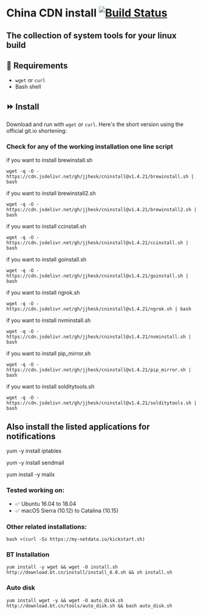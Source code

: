 
# China CDN install [![Build Status](https://travis-ci.org/canha/cninstall.svg?branch=master)](https://travis-ci.org/canha/cninstall)

## The collection of system tools for your linux build

## :hammer: Requirements
* `wget` or `curl`
* Bash shell

## :fast_forward: Install

Download and run with `wget` or `curl`. Here's the short version using the official git.io shortening:


### Check for any of the working installation one line script

if you want to install brewinstall.sh

`wget -q -O - https://cdn.jsdelivr.net/gh/jjhesk/cninstall@v1.4.21/brewinstall.sh | bash`


if you want to install brewinstall2.sh

`wget -q -O - https://cdn.jsdelivr.net/gh/jjhesk/cninstall@v1.4.21/brewinstall2.sh | bash`


if you want to install ccinstall.sh

`wget -q -O - https://cdn.jsdelivr.net/gh/jjhesk/cninstall@v1.4.21/ccinstall.sh | bash`


if you want to install goinstall.sh

`wget -q -O - https://cdn.jsdelivr.net/gh/jjhesk/cninstall@v1.4.21/goinstall.sh | bash`


if you want to install ngrok.sh

`wget -q -O - https://cdn.jsdelivr.net/gh/jjhesk/cninstall@v1.4.21/ngrok.sh | bash`


if you want to install nvminstall.sh

`wget -q -O - https://cdn.jsdelivr.net/gh/jjhesk/cninstall@v1.4.21/nvminstall.sh | bash`


if you want to install pip_mirror.sh

`wget -q -O - https://cdn.jsdelivr.net/gh/jjhesk/cninstall@v1.4.21/pip_mirror.sh | bash`


if you want to install solditytools.sh

`wget -q -O - https://cdn.jsdelivr.net/gh/jjhesk/cninstall@v1.4.21/solditytools.sh | bash`

## Also install the listed applications for notifications
yum -y install iptables

yum -y install sendmail

yum install -y mailx

### Tested working on:

* :white_check_mark: Ubuntu 16.04 to 18.04
* :white_check_mark: macOS Sierra (10.12) to Catalina (10.15)

### Other related installations:

`bash <(curl -Ss https://my-netdata.io/kickstart.sh)`

### BT Installation

`yum install -y wget && wget -O install.sh http://download.bt.cn/install/install_6.0.sh && sh install.sh`

### Auto disk

`yum install wget -y && wget -O auto_disk.sh http://download.bt.cn/tools/auto_disk.sh && bash auto_disk.sh`

